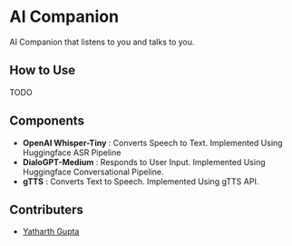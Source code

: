 # AI Companion

AI Companion that listens to you and talks to you.

## How to Use

TODO

## Components

* **OpenAI Whisper-Tiny** : Converts Speech to Text. Implemented Using Huggingface ASR Pipeline
* **DialoGPT-Medium** : Responds to User Input. Implemented Using Huggingface Conversational Pipeline.
* **gTTS** : Converts Text to Speech. Implemented Using gTTS API.

## Contributers

* [Yatharth Gupta](https://github.com/Warlord-K)